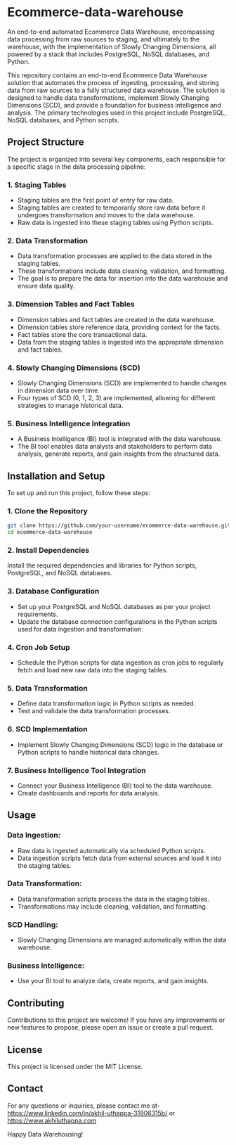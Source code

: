 # Ecommerce-data-warehouse
An end-to-end automated Ecommerce Data Warehouse, encompassing data processing from raw sources to staging, and ultimately to the warehouse, with the implementation of Slowly Changing Dimensions, all powered by a stack that includes PostgreSQL, NoSQL databases, and Python.

This repository contains an end-to-end Ecommerce Data Warehouse solution that automates the process of ingesting, processing, and storing data from raw sources to a fully structured data warehouse. The solution is designed to handle data transformations, implement Slowly Changing Dimensions (SCD), and provide a foundation for business intelligence and analysis. The primary technologies used in this project include PostgreSQL, NoSQL databases, and Python scripts.

## Project Structure

The project is organized into several key components, each responsible for a specific stage in the data processing pipeline:

### 1. Staging Tables

- Staging tables are the first point of entry for raw data.
- Staging tables are created to temporarily store raw data before it undergoes transformation and moves to the data warehouse.
- Raw data is ingested into these staging tables using Python scripts.

### 2. Data Transformation

- Data transformation processes are applied to the data stored in the staging tables.
- These transformations include data cleaning, validation, and formatting.
- The goal is to prepare the data for insertion into the data warehouse and ensure data quality.

### 3. Dimension Tables and Fact Tables

- Dimension tables and fact tables are created in the data warehouse.
- Dimension tables store reference data, providing context for the facts.
- Fact tables store the core transactional data.
- Data from the staging tables is ingested into the appropriate dimension and fact tables.

### 4. Slowly Changing Dimensions (SCD)

- Slowly Changing Dimensions (SCD) are implemented to handle changes in dimension data over time.
- Four types of SCD (0, 1, 2, 3) are implemented, allowing for different strategies to manage historical data.

### 5. Business Intelligence Integration

- A Business Intelligence (BI) tool is integrated with the data warehouse.
- The BI tool enables data analysts and stakeholders to perform data analysis, generate reports, and gain insights from the structured data.

## Installation and Setup

To set up and run this project, follow these steps:

### 1. Clone the Repository

```bash
git clone https://github.com/your-username/ecommerce-data-warehouse.git
cd ecommerce-data-warehouse
```

### 2. Install Dependencies

Install the required dependencies and libraries for Python scripts, PostgreSQL, and NoSQL databases.

### 3. Database Configuration

- Set up your PostgreSQL and NoSQL databases as per your project requirements.
- Update the database connection configurations in the Python scripts used for data ingestion and transformation.

### 4. Cron Job Setup

- Schedule the Python scripts for data ingestion as cron jobs to regularly fetch and load new raw data into the staging tables.

### 5. Data Transformation

- Define data transformation logic in Python scripts as needed.
- Test and validate the data transformation processes.

### 6. SCD Implementation

- Implement Slowly Changing Dimensions (SCD) logic in the database or Python scripts to handle historical data changes.

### 7. Business Intelligence Tool Integration

- Connect your Business Intelligence (BI) tool to the data warehouse.
- Create dashboards and reports for data analysis.

## Usage

### Data Ingestion:

- Raw data is ingested automatically via scheduled Python scripts.
- Data ingestion scripts fetch data from external sources and load it into the staging tables.

### Data Transformation:

- Data transformation scripts process the data in the staging tables.
- Transformations may include cleaning, validation, and formatting.

### SCD Handling:

- Slowly Changing Dimensions are managed automatically within the data warehouse.

### Business Intelligence:

- Use your BI tool to analyze data, create reports, and gain insights.

## Contributing

Contributions to this project are welcome! If you have any improvements or new features to propose, please open an issue or create a pull request.

## License

This project is licensed under the MIT License.

## Contact

For any questions or inquiries, please contact me at- https://www.linkedin.com/in/akhil-uthappa-31906315b/   or https://www.akhiluthappa.com

Happy Data Warehousing!
